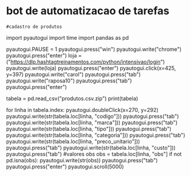 # bot de automatizacao de tarefas 
    #cadastro de produtos

import pyautogui
import time
import pandas as pd

pyautogui.PAUSE = 1
pyautogui.press("win")
pyautogui.write("chrome")
pyautogui.press("enter")
loja = ("https://dlp.hashtagtreinamentos.com/python/intensivao/login")  
pyautogui.write(loja)
pyautogui.press("enter")
pyautogui.click(x=425, y=397)
pyautogui.write("carol")
pyautogui.press("tab")
pyautogui.write("raposa10")
pyautogui.press("tab")
pyautogui.press("enter")


tabela = pd.read_csv("produtos.csv.zip")
print(tabela)       


for linha in tabela.index:
    pyautogui.doubleClick(x=270, y=292)
    pyautogui.write(str(tabela.loc[linha, "codigo"]))
    pyautogui.press("tab")
    pyautogui.write(str(tabela.loc[linha, "marca"]))
    pyautogui.press("tab")
    pyautogui.write(str(tabela.loc[linha, "tipo"]))
    pyautogui.press("tab")
    pyautogui.write(str(tabela.loc[linha, "categoria"]))
    pyautogui.press("tab")
    pyautogui.write(str(tabela.loc[linha, "preco_unitario"]))
    pyautogui.press("tab")
    pyautogui.write(str(tabela.loc[linha, "custo"]))
    pyautogui.press("tab")
    #valores obs
    obs = tabela.loc[linha, "obs"]
    if not pd.isna(obs):
        pyautogui.write(str(obs))
    pyautogui.press("tab")
    pyautogui.press("enter")
    pyautogui.scroll(5000)
